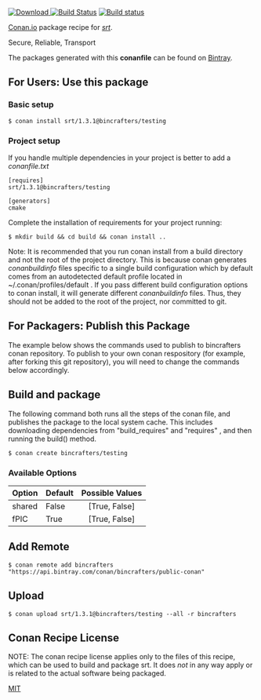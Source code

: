 [![Download](https://api.bintray.com/packages/bincrafters/public-conan/srt%3Abincrafters/images/download.svg) ](https://bintray.com/bincrafters/public-conan/srt%3Abincrafters/_latestVersion)
[![Build Status](https://travis-ci.org/bincrafters/conan-srt.svg?branch=testing%2F1.3.1)](https://travis-ci.org/bincrafters/conan-srt)
[![Build status](https://ci.appveyor.com/api/projects/status/github/bincrafters/conan-srt?branch=testing%2F1.3.1&svg=true)](https://ci.appveyor.com/project/bincrafters/conan-srt)

[Conan.io](https://conan.io) package recipe for [*srt*](https://www.srtalliance.org/).

Secure, Reliable, Transport

The packages generated with this **conanfile** can be found on [Bintray](https://bintray.com/bincrafters/public-conan/srt%3Abincrafters).

## For Users: Use this package

### Basic setup

    $ conan install srt/1.3.1@bincrafters/testing

### Project setup

If you handle multiple dependencies in your project is better to add a *conanfile.txt*

    [requires]
    srt/1.3.1@bincrafters/testing

    [generators]
    cmake

Complete the installation of requirements for your project running:

    $ mkdir build && cd build && conan install ..

Note: It is recommended that you run conan install from a build directory and not the root of the project directory.  This is because conan generates *conanbuildinfo* files specific to a single build configuration which by default comes from an autodetected default profile located in ~/.conan/profiles/default .  If you pass different build configuration options to conan install, it will generate different *conanbuildinfo* files.  Thus, they should not be added to the root of the project, nor committed to git.

## For Packagers: Publish this Package

The example below shows the commands used to publish to bincrafters conan repository. To publish to your own conan respository (for example, after forking this git repository), you will need to change the commands below accordingly.

## Build and package

The following command both runs all the steps of the conan file, and publishes the package to the local system cache.  This includes downloading dependencies from "build_requires" and "requires" , and then running the build() method.

    $ conan create bincrafters/testing


### Available Options
| Option        | Default | Possible Values  |
| ------------- |:----------------- |:------------:|
| shared      | False |  [True, False] |
| fPIC      | True |  [True, False] |

## Add Remote

    $ conan remote add bincrafters "https://api.bintray.com/conan/bincrafters/public-conan"

## Upload

    $ conan upload srt/1.3.1@bincrafters/testing --all -r bincrafters


## Conan Recipe License

NOTE: The conan recipe license applies only to the files of this recipe, which can be used to build and package srt.
It does *not* in any way apply or is related to the actual software being packaged.

[MIT](git@github.com:bincrafters/conan-srt.git/blob/master/LICENSE.md)
